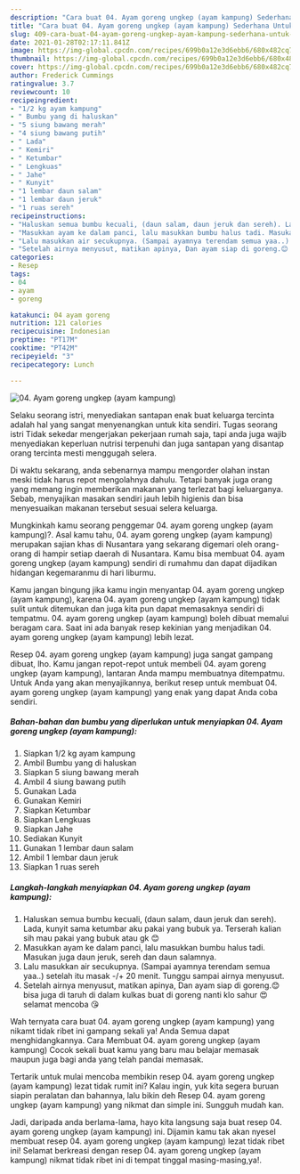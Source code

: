 ```yaml
---
description: "Cara buat 04. Ayam goreng ungkep (ayam kampung) Sederhana Untuk Jualan"
title: "Cara buat 04. Ayam goreng ungkep (ayam kampung) Sederhana Untuk Jualan"
slug: 409-cara-buat-04-ayam-goreng-ungkep-ayam-kampung-sederhana-untuk-jualan
date: 2021-01-28T02:17:11.841Z
image: https://img-global.cpcdn.com/recipes/699b0a12e3d6ebb6/680x482cq70/04-ayam-goreng-ungkep-ayam-kampung-foto-resep-utama.jpg
thumbnail: https://img-global.cpcdn.com/recipes/699b0a12e3d6ebb6/680x482cq70/04-ayam-goreng-ungkep-ayam-kampung-foto-resep-utama.jpg
cover: https://img-global.cpcdn.com/recipes/699b0a12e3d6ebb6/680x482cq70/04-ayam-goreng-ungkep-ayam-kampung-foto-resep-utama.jpg
author: Frederick Cummings
ratingvalue: 3.7
reviewcount: 10
recipeingredient:
- "1/2 kg ayam kampung"
- " Bumbu yang di haluskan"
- "5 siung bawang merah"
- "4 siung bawang putih"
- " Lada"
- " Kemiri"
- " Ketumbar"
- " Lengkuas"
- " Jahe"
- " Kunyit"
- "1 lembar daun salam"
- "1 lembar daun jeruk"
- "1 ruas sereh"
recipeinstructions:
- "Haluskan semua bumbu kecuali, (daun salam, daun jeruk dan sereh). Lada, kunyit sama ketumbar aku pakai yang bubuk ya. Terserah kalian sih mau pakai yang bubuk atau gk 😊"
- "Masukkan ayam ke dalam panci, lalu masukkan bumbu halus tadi. Masukan juga daun jeruk, sereh dan daun salamnya."
- "Lalu masukkan air secukupnya. (Sampai ayamnya terendam semua yaa..) setelah itu masak -/+ 20 menit. Tunggu sampai airnya menyusut."
- "Setelah airnya menyusut, matikan apinya, Dan ayam siap di goreng.😊 bisa juga di taruh di dalam kulkas buat di goreng nanti klo sahur 😍 selamat mencoba 😘"
categories:
- Resep
tags:
- 04
- ayam
- goreng

katakunci: 04 ayam goreng 
nutrition: 121 calories
recipecuisine: Indonesian
preptime: "PT17M"
cooktime: "PT42M"
recipeyield: "3"
recipecategory: Lunch

---
```



![04. Ayam goreng ungkep (ayam kampung)](https://img-global.cpcdn.com/recipes/699b0a12e3d6ebb6/680x482cq70/04-ayam-goreng-ungkep-ayam-kampung-foto-resep-utama.jpg)

Selaku seorang istri, menyediakan santapan enak buat keluarga tercinta adalah hal yang sangat menyenangkan untuk kita sendiri. Tugas seorang istri Tidak sekedar mengerjakan pekerjaan rumah saja, tapi anda juga wajib menyediakan keperluan nutrisi terpenuhi dan juga santapan yang disantap orang tercinta mesti menggugah selera.

Di waktu  sekarang, anda sebenarnya mampu mengorder olahan instan meski tidak harus repot mengolahnya dahulu. Tetapi banyak juga orang yang memang ingin memberikan makanan yang terlezat bagi keluarganya. Sebab, menyajikan masakan sendiri jauh lebih higienis dan bisa menyesuaikan makanan tersebut sesuai selera keluarga. 



Mungkinkah kamu seorang penggemar 04. ayam goreng ungkep (ayam kampung)?. Asal kamu tahu, 04. ayam goreng ungkep (ayam kampung) merupakan sajian khas di Nusantara yang sekarang digemari oleh orang-orang di hampir setiap daerah di Nusantara. Kamu bisa membuat 04. ayam goreng ungkep (ayam kampung) sendiri di rumahmu dan dapat dijadikan hidangan kegemaranmu di hari liburmu.

Kamu jangan bingung jika kamu ingin menyantap 04. ayam goreng ungkep (ayam kampung), karena 04. ayam goreng ungkep (ayam kampung) tidak sulit untuk ditemukan dan juga kita pun dapat memasaknya sendiri di tempatmu. 04. ayam goreng ungkep (ayam kampung) boleh dibuat memalui beragam cara. Saat ini ada banyak resep kekinian yang menjadikan 04. ayam goreng ungkep (ayam kampung) lebih lezat.

Resep 04. ayam goreng ungkep (ayam kampung) juga sangat gampang dibuat, lho. Kamu jangan repot-repot untuk membeli 04. ayam goreng ungkep (ayam kampung), lantaran Anda mampu membuatnya ditempatmu. Untuk Anda yang akan menyajikannya, berikut resep untuk membuat 04. ayam goreng ungkep (ayam kampung) yang enak yang dapat Anda coba sendiri.

<!--inarticleads1-->

##### Bahan-bahan dan bumbu yang diperlukan untuk menyiapkan 04. Ayam goreng ungkep (ayam kampung):

1. Siapkan 1/2 kg ayam kampung
1. Ambil  Bumbu yang di haluskan
1. Siapkan 5 siung bawang merah
1. Ambil 4 siung bawang putih
1. Gunakan  Lada
1. Gunakan  Kemiri
1. Siapkan  Ketumbar
1. Siapkan  Lengkuas
1. Siapkan  Jahe
1. Sediakan  Kunyit
1. Gunakan 1 lembar daun salam
1. Ambil 1 lembar daun jeruk
1. Siapkan 1 ruas sereh




<!--inarticleads2-->

##### Langkah-langkah menyiapkan 04. Ayam goreng ungkep (ayam kampung):

1. Haluskan semua bumbu kecuali, (daun salam, daun jeruk dan sereh). Lada, kunyit sama ketumbar aku pakai yang bubuk ya. Terserah kalian sih mau pakai yang bubuk atau gk 😊
1. Masukkan ayam ke dalam panci, lalu masukkan bumbu halus tadi. Masukan juga daun jeruk, sereh dan daun salamnya.
1. Lalu masukkan air secukupnya. (Sampai ayamnya terendam semua yaa..) setelah itu masak -/+ 20 menit. Tunggu sampai airnya menyusut.
1. Setelah airnya menyusut, matikan apinya, Dan ayam siap di goreng.😊 bisa juga di taruh di dalam kulkas buat di goreng nanti klo sahur 😍 selamat mencoba 😘




Wah ternyata cara buat 04. ayam goreng ungkep (ayam kampung) yang nikamt tidak ribet ini gampang sekali ya! Anda Semua dapat menghidangkannya. Cara Membuat 04. ayam goreng ungkep (ayam kampung) Cocok sekali buat kamu yang baru mau belajar memasak maupun juga bagi anda yang telah pandai memasak.

Tertarik untuk mulai mencoba membikin resep 04. ayam goreng ungkep (ayam kampung) lezat tidak rumit ini? Kalau ingin, yuk kita segera buruan siapin peralatan dan bahannya, lalu bikin deh Resep 04. ayam goreng ungkep (ayam kampung) yang nikmat dan simple ini. Sungguh mudah kan. 

Jadi, daripada anda berlama-lama, hayo kita langsung saja buat resep 04. ayam goreng ungkep (ayam kampung) ini. Dijamin kamu tak akan nyesel membuat resep 04. ayam goreng ungkep (ayam kampung) lezat tidak ribet ini! Selamat berkreasi dengan resep 04. ayam goreng ungkep (ayam kampung) nikmat tidak ribet ini di tempat tinggal masing-masing,ya!.

